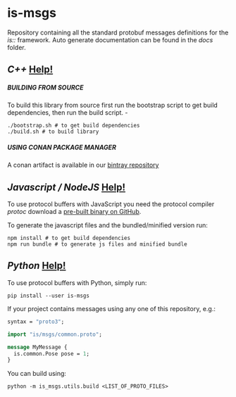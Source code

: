 is-msgs
==========

Repository containing all the standard protobuf messages definitions for the *is::* framework. 
Auto generate documentation can be found in the *docs* folder.

## *C++* [Help!](https://developers.google.com/protocol-buffers/docs/reference/cpp-generated)
##### BUILDING FROM SOURCE 
To build this library from source first run the bootstrap script to get build dependencies, then run the build script. - 
```shell
./bootstrap.sh # to get build dependencies
./build.sh # to build library
```
##### USING CONAN PACKAGE MANAGER
A conan artifact is available in our [bintray repository](https://bintray.com/labviros/is/is-msgs%3Ais)

## *Javascript / NodeJS* [Help!](https://developers.google.com/protocol-buffers/docs/reference/javascript-generated)
To use protocol buffers with JavaScript you need the protocol compiler *protoc* download a [pre-built binary on GitHub](https://github.com/google/protobuf/releases).

To generate the javascript files and the bundled/minified version run:
```shell
npm install # to get build dependencies
npm run bundle # to generate js files and minified bundle
```

## *Python* [Help!](https://developers.google.com/protocol-buffers/docs/reference/python-generated)
To use protocol buffers with Python, simply run:

```shell
pip install --user is-msgs
```

If your project contains messages using any one of this repository, e.g.:

```protobuf
syntax = "proto3";

import "is/msgs/common.proto";

message MyMessage {
  is.common.Pose pose = 1;
}
```

You can build using:

```shell
python -m is_msgs.utils.build <LIST_OF_PROTO_FILES>
```